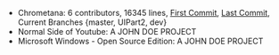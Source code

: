 - Chrometana: 6 contributors, 16345 lines, [First Commit](https://github.com/TheoBr/Chrometana/commit/1c5c94e6886dc4a0ec67fc9f3a02c693a8aae9d2), [Last Commit](https://github.com/TheoBr/Chrometana/commit/2e21b5759af8cb345f4d90d168591dae485aa738), Current Branches {master, UIPart2, dev}
- Normal Side of Youtube: A JOHN DOE PROJECT
- Microsoft Windows - Open Source Edition: A JOHN DOE PROJECT
